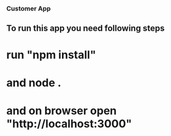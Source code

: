 ### Customer App
## To run this app you need following steps

# run "npm install"
# and node .

# and on browser open "http://localhost:3000"
